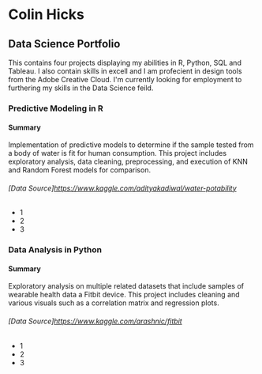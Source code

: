 # Colin Hicks
## Data Science Portfolio

This contains four projects displaying my abilities in R, Python, SQL and  Tableau. I also contain skills in excell and I am profecient in design tools from the Adobe Creative Cloud. I'm currently looking for employment to furthering my skills in the Data Science feild.

### Predictive Modeling in R

#### Summary

Implementation of predictive models to determine if the sample tested from a body of water is fit for human consumption. This project includes exploratory analysis, data cleaning, preprocessing, and execution of KNN and Random Forest models for comparison.

###### [Data Source]https://www.kaggle.com/adityakadiwal/water-potability

* 1
* 2
* 3

### Data Analysis in Python

#### Summary

Exploratory analysis on multiple related datasets that include samples of wearable health data a Fitbit device. This project includes cleaning and various visuals such as a correlation matrix and regression plots.

###### [Data Source]https://www.kaggle.com/arashnic/fitbit

* 1
* 2
* 3
